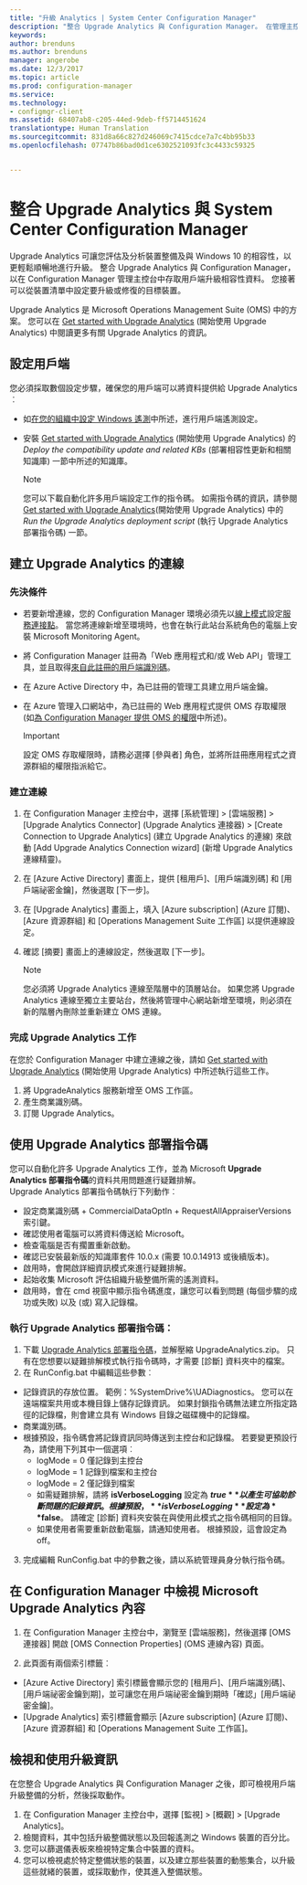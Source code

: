 ```yaml
---
title: "升級 Analytics | System Center Configuration Manager"
description: "整合 Upgrade Analytics 與 Configuration Manager。 在管理主控台中存取升級相容性資料。 設定要升級或修復的目標裝置。"
keywords: 
author: brenduns
ms.author: brenduns
manager: angerobe
ms.date: 12/3/2017
ms.topic: article
ms.prod: configuration-manager
ms.service: 
ms.technology:
- configmgr-client
ms.assetid: 68407ab8-c205-44ed-9deb-ff5714451624
translationtype: Human Translation
ms.sourcegitcommit: 831d8a66c827d246069c7415cdce7a7c4bb95b33
ms.openlocfilehash: 07747b86bad0d1ce6302521093fc3c4433c59325


---
```


# <a name="integrate-upgrade-analytics-with-system-center-configuration-manager"></a>整合 Upgrade Analytics 與 System Center Configuration Manager

Upgrade Analytics 可讓您評估及分析裝置整備及與 Windows 10 的相容性，以更輕鬆順暢地進行升級。 整合 Upgrade Analytics 與 Configuration Manager，以在 Configuration Manager 管理主控台中存取用戶端升級相容性資料。 您接著可以從裝置清單中設定要升級或修復的目標裝置。

Upgrade Analytics 是 Microsoft Operations Management Suite (OMS) 中的方案。 您可以在 [Get started with Upgrade Analytics](https://technet.microsoft.com/itpro/windows/deploy/upgrade-analytics-get-started) (開始使用 Upgrade Analytics) 中閱讀更多有關 Upgrade Analytics 的資訊。

## <a name="configure-clients"></a>設定用戶端

您必須採取數個設定步驟，確保您的用戶端可以將資料提供給 Upgrade Analytics︰

-  如[在您的組織中設定 Windows 遙測](https://technet.microsoft.com/itpro/windows/manage/configure-windows-telemetry-in-your-organization)中所述，進行用戶端遙測設定。
-  安裝 [Get started with Upgrade Analytics](https://technet.microsoft.com/itpro/windows/deploy/upgrade-analytics-get-started) (開始使用 Upgrade Analytics) 的 *Deploy the compatibility update and related KBs* (部署相容性更新和相關知識庫) 一節中所述的知識庫。

    > [!NOTE]
    > 您可以下載自動化許多用戶端設定工作的指令碼。 如需指令碼的資訊，請參閱 [Get started with Upgrade Analytics](https://technet.microsoft.com/itpro/windows/deploy/upgrade-analytics-get-started)(開始使用 Upgrade Analytics) 中的 *Run the Upgrade Analytics deployment script* (執行 Upgrade Analytics 部署指令碼) 一節。

## <a name="create-a-connection-to-upgrade-analytics"></a>建立 Upgrade Analytics 的連線

### <a name="prerequisites"></a>先決條件

- 若要新增連線，您的 Configuration Manager 環境必須先以[線上模式](https://azure.microsoft.com/en-us/documentation/articles/resource-group-create-service-principal-portal/)設定[服務連接點](/sccm/core/servers/deploy/configure/about-the-service-connection-point)。 當您將連線新增至環境時，也會在執行此站台系統角色的電腦上安裝 Microsoft Monitoring Agent。
- 將 Configuration Manager 註冊為「Web 應用程式和/或 Web API」管理工具，並且取得[來自此註冊的用戶端識別碼](https://azure.microsoft.com/documentation/articles/active-directory-integrating-applications/)。
- 在 Azure Active Directory 中，為已註冊的管理工具建立用戶端金鑰。
- 在 Azure 管理入口網站中，為已註冊的 Web 應用程式提供 OMS 存取權限 (如[為 Configuration Manager 提供 OMS 的權限](https://azure.microsoft.com/en-us/documentation/articles/log-analytics-sccm/#provide-configuration-manager-with-permissions-to-oms)中所述)。

    > [!IMPORTANT]
    > 設定 OMS 存取權限時，請務必選擇 [參與者] 角色，並將所註冊應用程式之資源群組的權限指派給它。

### <a name="create-the-connection"></a>建立連線

1.  在 Configuration Manager 主控台中，選擇 [系統管理] > [雲端服務] > [Upgrade Analytics Connector] (Upgrade Analytics 連接器) > [Create Connection to Upgrade Analytics] (建立 Upgrade Analytics 的連線) 來啟動 [Add Upgrade Analytics Connection wizard] (新增 Upgrade Analytics 連線精靈)。
3.  在 [Azure Active Directory] 畫面上，提供 [租用戶]、[用戶端識別碼] 和 [用戶端祕密金鑰]，然後選取 [下一步]。
4.  在 [Upgrade Analytics] 畫面上，填入 [Azure subscription] (Azure 訂閱)、[Azure 資源群組] 和 [Operations Management Suite 工作區] 以提供連線設定。
5.  確認 [摘要] 畫面上的連線設定，然後選取 [下一步]。

    > [!NOTE]
    > 您必須將 Upgrade Analytics 連線至階層中的頂層站台。 如果您將 Upgrade Analytics 連線至獨立主要站台，然後將管理中心網站新增至環境，則必須在新的階層內刪除並重新建立 OMS 連線。

### <a name="complete-upgrade-analytics-tasks"></a>完成 Upgrade Analytics 工作  

在您於 Configuration Manager 中建立連線之後，請如 [Get started with Upgrade Analytics](https://technet.microsoft.com/itpro/windows/deploy/upgrade-analytics-get-started) (開始使用 Upgrade Analytics) 中所述執行這些工作。  

1. 將 UpgradeAnalytics 服務新增至 OMS 工作區。  
2. 產生商業識別碼。  
3. 訂閱 Upgrade Analytics。   

## <a name="use-the-upgrade-analytics-deployment-script"></a>使用 Upgrade Analytics 部署指令碼  

您可以自動化許多 Upgrade Analytics 工作，並為 Microsoft **Upgrade Analytics 部署指令碼**的資料共用問題進行疑難排解。  
Upgrade Analytics 部署指令碼執行下列動作︰  

- 設定商業識別碼 + CommercialDataOptIn + RequestAllAppraiserVersions 索引鍵。  
- 確認使用者電腦可以將資料傳送給 Microsoft。  
- 檢查電腦是否有擱置重新啟動。   
- 確認已安裝最新版的知識庫套件 10.0.x (需要 10.0.14913 或後續版本)。  
- 啟用時，會開啟詳細資訊模式來進行疑難排解。  
- 起始收集 Microsoft 評估組織升級整備所需的遙測資料。  
- 啟用時，會在 cmd 視窗中顯示指令碼進度，讓您可以看到問題 (每個步驟的成功或失敗) 以及 (或) 寫入記錄檔。  

### <a name="to-run-the-upgrade-analytics-deployment-script"></a>執行 Upgrade Analytics 部署指令碼：  

1. 下載 [Upgrade Analytics 部署指令碼](https://go.microsoft.com/fwlink/?LinkID=822966&clcid=0x409)，並解壓縮 UpgradeAnalytics.zip。 只有在您想要以疑難排解模式執行指令碼時，才需要 [診斷] 資料夾中的檔案。  
2. 在 RunConfig.bat 中編輯這些參數︰  
- 記錄資訊的存放位置。 範例：%SystemDrive%\UADiagnostics。 您可以在遠端檔案共用或本機目錄上儲存記錄資訊。 如果封鎖指令碼無法建立所指定路徑的記錄檔，則會建立具有 Windows 目錄之磁碟機中的記錄檔。  
- 商業識別碼。  
- 根據預設，指令碼會將記錄資訊同時傳送到主控台和記錄檔。 若要變更預設行為，請使用下列其中一個選項︰  
    - logMode = 0 僅記錄到主控台  
    - logMode = 1 記錄到檔案和主控台  
    - logMode = 2 僅記錄到檔案  
    - 如需疑難排解，請將 **isVerboseLogging** 設定為 **$true** 以產生可協助診斷問題的記錄資訊。 根據預設，**isVerboseLogging** 設定為 **$false**。 請確定 [診斷] 資料夾安裝在與使用此模式之指令碼相同的目錄。  
    - 如果使用者需要重新啟動電腦，請通知使用者。 根據預設，這會設定為 off。  

3. 完成編輯 RunConfig.bat 中的參數之後，請以系統管理員身分執行指令碼。  


## <a name="view-microsoft-upgrade-analytics-properties-in-configuration-manager"></a>在 Configuration Manager 中檢視 Microsoft Upgrade Analytics 內容  

1.  在 Configuration Manager 主控台中，瀏覽至 [雲端服務]，然後選擇 [OMS 連接器] 開啟 [OMS Connection Properties] (OMS 連線內容) 頁面。  

2.  此頁面有兩個索引標籤︰
  * [Azure Active Directory] 索引標籤會顯示您的 [租用戶]、[用戶端識別碼]、[用戶端祕密金鑰到期]，並可讓您在用戶端祕密金鑰到期時「確認」[用戶端祕密金鑰]。
  * [Upgrade Analytics] 索引標籤會顯示 [Azure subscription] (Azure 訂閱)、[Azure 資源群組] 和 [Operations Management Suite 工作區]。

## <a name="view-and-use-the-upgrade-information"></a>檢視和使用升級資訊

在您整合 Upgrade Analytics 與 Configuration Manager 之後，即可檢視用戶端升級整備的分析，然後採取動作。

1. 在 Configuration Manager 主控台中，選擇 [監視] > [概觀] > [Upgrade Analytics]。
2. 檢閱資料，其中包括升級整備狀態以及回報遙測之 Windows 裝置的百分比。
3. 您可以篩選儀表板來檢視特定集合中裝置的資料。
4. 您可以檢視處於特定整備狀態的裝置，以及建立那些裝置的動態集合，以升級這些就緒的裝置，或採取動作，使其進入整備狀態。



<!--HONumber=Feb17_HO2-->


